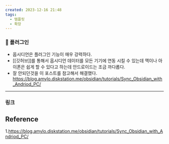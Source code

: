 ```yaml
---
created: 2023-12-16 21:48
tags:
  - 템플릿
  - 확장
---
```

### 🌱 플러그인


* 옵시디언은 플러그인 기능이 매우 강력하다. 
* [[깃허브]]를 통해서 옵시디언 데이터를 모든 기기에 연동 시킬 수 있는데 맥이나 아이폰은 쉽게 할 수 있다고 하는데 안드로이드는 조금 까다롭다. 
* 잘 안되던것을 이 포스트를 참고해서 해결했다. 
https://blog.amylo.diskstation.me/obsidian/tutorials/Sync_Obsidian_with_Andriod_PC/

---
### 링크
## Reference
1.https://blog.amylo.diskstation.me/obsidian/tutorials/Sync_Obsidian_with_Andriod_PC/
